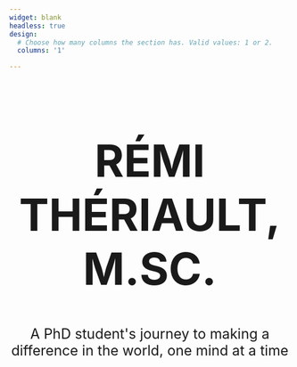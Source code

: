 ```yaml
---
widget: blank
headless: true
design:
  # Choose how many columns the section has. Valid values: 1 or 2.
  columns: '1'

---
```














<div style="text-align:center"> <h1 style="font-size: 80px"> RÉMI THÉRIAULT, M.SC. </h1> </div>

<div style="text-align:center; font-size: 25px"> A PhD student's journey to making a difference in the world, one mind at a time </div>